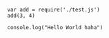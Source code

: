 ```{javascript output:"markdown", id:"izap3ln0"}
var add = require('./test.js')
add(3, 4)
```

```{javascript cmd:"node", id:"izape715"}
console.log("Hello World haha")
```